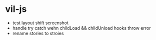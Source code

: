 # vil-js

- test layout shift screenshot
- handle try catch wehn childLoad && childUnload hooks throw error
- rename stories to stroies
